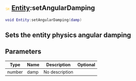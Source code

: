 ## ![shared](.gitbook/assets/shared.png) [Entity](./home/Entity):setAngularDamping

```lua
void Entity:setAngularDamping(damp)
```

Sets the entity physics angular damping
------
## Parameters

| Type   | Name | Description | Optional |
| ------ | ---- | ----------- | -------: |
| number | damp | No description |  |

